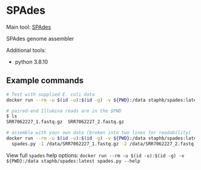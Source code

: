 # SPAdes

Main tool: [SPAdes](https://github.com/ablab/spades)

SPAdes genome assembler

Additional tools:

* python 3.8.10

## Example commands

```bash
# Test with supplied E. coli data
docker run --rm -u $(id -u):$(id -g) -v ${PWD}:/data staphb/spades:latest spades.py --test

# paired-end Illumina reads are in the $PWD
$ ls 
SRR7062227_1.fastq.gz  SRR7062227_2.fastq.gz

# assemble with your own data (broken into two lines for readability)
docker run --rm -u $(id -u):$(id -g) -v ${PWD}:/data staphb/spades:latest \
  spades.py -1 /data/SRR7062227_1.fastq.gz -2 /data/SRR7062227_2.fastq.gz -t 8 --isolate -o /data/SRR7062227-spades-output/
```

View full `spades` help options: `docker run --rm -u $(id -u):$(id -g) -v ${PWD}:/data staphb/spades:latest spades.py --help`